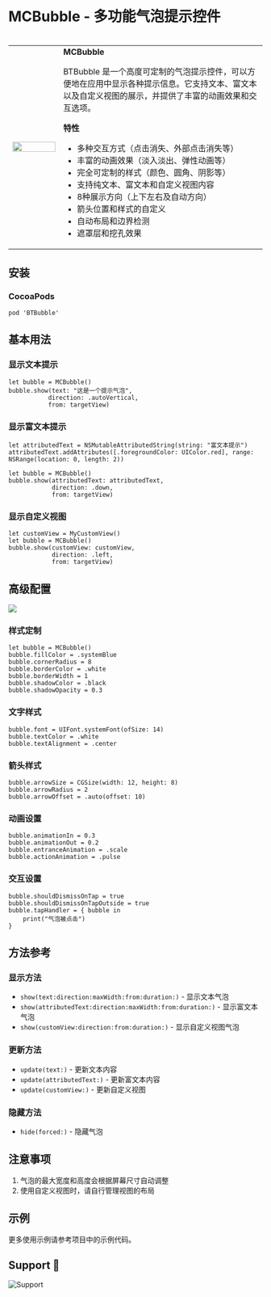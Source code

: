 # MCBubble - 多功能气泡提示控件

# 

<table>
<tr>
<td width="20%">
  <img src="https://github.com/intsig171/BTBubble/raw/main/Sample/bubbleSmaple.gif" width="100%">
</td>
<td width="100%">
  <strong>MCBubble</strong> 
    <p>BTBubble 是一个高度可定制的气泡提示控件，可以方便地在应用中显示各种提示信息。它支持文本、富文本以及自定义视图的展示，并提供了丰富的动画效果和交互选项。</p>
  <strong>特性</strong>
  <ul>
    <li>多种交互方式（点击消失、外部点击消失等）</li>
    <li>丰富的动画效果（淡入淡出、弹性动画等）</li>
    <li>完全可定制的样式（颜色、圆角、阴影等）</li>
    <li>支持纯文本、富文本和自定义视图内容</li>
    <li>8种展示方向（上下左右及自动方向）</li>
    <li>箭头位置和样式的自定义</li>
    <li>自动布局和边界检测</li>
    <li>遮罩层和挖孔效果</li>
  </ul>
</td>
</tr>
</table>







## 安装

### CocoaPods

```
pod 'BTBubble'
```



## 基本用法

### 显示文本提示

```
let bubble = MCBubble()
bubble.show(text: "这是一个提示气泡", 
           direction: .autoVertical, 
           from: targetView)
```

### 显示富文本提示

```
let attributedText = NSMutableAttributedString(string: "富文本提示")
attributedText.addAttributes([.foregroundColor: UIColor.red], range: NSRange(location: 0, length: 2))

let bubble = MCBubble()
bubble.show(attributedText: attributedText, 
            direction: .down, 
            from: targetView)
```

### 显示自定义视图

```
let customView = MyCustomView()
let bubble = MCBubble()
bubble.show(customView: customView, 
            direction: .left, 
            from: targetView)
```



## 高级配置

![](https://github.com/iAmMccc/MCBubble/blob/main/Sample/MCBubble.png)

### 样式定制

```
let bubble = MCBubble()
bubble.fillColor = .systemBlue
bubble.cornerRadius = 8
bubble.borderColor = .white
bubble.borderWidth = 1
bubble.shadowColor = .black
bubble.shadowOpacity = 0.3
```

### 文字样式

```
bubble.font = UIFont.systemFont(ofSize: 14)
bubble.textColor = .white
bubble.textAlignment = .center
```

### 箭头样式

```
bubble.arrowSize = CGSize(width: 12, height: 8)
bubble.arrowRadius = 2
bubble.arrowOffset = .auto(offset: 10)
```

### 动画设置

```
bubble.animationIn = 0.3
bubble.animationOut = 0.2
bubble.entranceAnimation = .scale
bubble.actionAnimation = .pulse
```

### 交互设置

```
bubble.shouldDismissOnTap = true
bubble.shouldDismissOnTapOutside = true
bubble.tapHandler = { bubble in
    print("气泡被点击")
}
```

## 方法参考

### 显示方法

- `show(text:direction:maxWidth:from:duration:)` - 显示文本气泡
- `show(attributedText:direction:maxWidth:from:duration:)` - 显示富文本气泡
- `show(customView:direction:from:duration:)` - 显示自定义视图气泡

### 更新方法

- `update(text:)` - 更新文本内容
- `update(attributedText:)` - 更新富文本内容
- `update(customView:)` - 更新自定义视图

### 隐藏方法

- `hide(forced:)` - 隐藏气泡

## 注意事项

1. 气泡的最大宽度和高度会根据屏幕尺寸自动调整
2. 使用自定义视图时，请自行管理视图的布局

## 示例

更多使用示例请参考项目中的示例代码。



## Support 💖

![Support](https://github.com/iAmMccc/SmartCodable/blob/main/Document/support.png)





